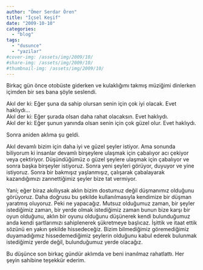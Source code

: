 ```yaml
---
author: "Ömer Serdar Ören"
title: "İçsel Keşif"
date: "2009-10-10"
categories: 
  - "blog"
tags: 
  - "dusunce"
  - "yazilar"
#cover-img: /assets/img/2009/10/
#share-img: /assets/img/2009/10/
#thumbnail-img: /assets/img/2009/10/
---
```



Birkaç gün önce otobüste giderken ve kulaklığımı takmış müziğimi dinlerken içimden bir ses bana şöyle seslendi.

Akıl der ki: Eğer şuna da sahip olursan senin için çok iyi olacak. Evet haklıydı…  
Akıl der ki: Eğer şurada olsan daha rahat olacaksın. Evet haklıydı.  
Akıl der ki: Eğer şunun yanında olsan senin için çok güzel olur. Evet haklıydı.

Sonra aniden aklıma şu geldi.

Akıl devamlı bizim için daha iyi ve güzel şeyler istiyor. Ama sonunda biliyorum ki insanlar devamlı birşeylere ulaşmak için çabalıyor acı çekiyor veya çektiriyor. Düşündüğümüz o güzel şeylere ulaşmak için çabalıyor ve sonra başka birşeyler istiyoruz. Sonra yeni şeyleri görüyor, duyuyor ve yine istiyoruz. Sonra bir bakmışız yaşlanmışız, çalışarak çabalayarak kazandığımızı zannettiğimiz şeyler bize tat vermiyor.

Yani; eğer biraz akıllıysak aklın bizim dostumuz değil düşmanımız olduğunu görüyoruz. Daha doğrusu bu şekilde kullanılmasıyla kendimize bir düşman yaratmış oluyoruz. Peki ne yapacağız. Mutsuz olduğumuz zaman, bir şeyler istediğimiz zaman, bir yerde olmak istediğimiz zaman bunun bize karşı bir oyun olduğunu, aklın bir oyunu olduğunu düşünerek kendi bulunduğumuz anda kendi şartlarımızı sahiplenerek şükretmeye başlıcaz. İşittik ve itaat ettik sözünü en yakın şekilde hissedeceğiz. Bizim bilmediğimiz göremediğimiz duyamadığımız hissedemediğimiz şeylerin olduğunu kabul ederek bulunmak istediğimiz yerde değil, bulunduğumuz yerde olacağız.

Bu düşünce son birkaç gündür aklımda ve beni inanılmaz rahatlattı. Her şeyin sahibine teşekkür ederim.
